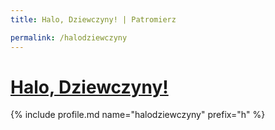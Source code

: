 ```yaml
---
title: Halo, Dziewczyny! | Patromierz

permalink: /halodziewczyny
---
```


# [Halo, Dziewczyny!](https://patronite.pl/halodziewczyny)

{% include profile.md name="halodziewczyny" prefix="h" %}
